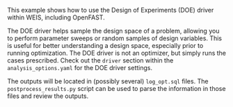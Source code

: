This example shows how to use the Design of Experiments (DOE) driver within WEIS, including OpenFAST.

The DOE driver helps sample the design space of a problem, allowing you to perform parameter sweeps or random samples of design variables. This is useful for better understanding a design space, especially prior to running optimization.
The DOE driver is not an optimizer, but simply runs the cases prescribed. 
Check out the `driver` section within the `analysis_options.yaml` for the DOE driver settings.

The outputs will be located in (possibly several) `log_opt.sql` files.
The `postprocess_results.py` script can be used to parse the information in those files and review the outputs.

